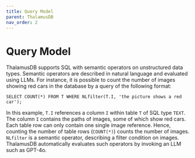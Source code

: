 ```yaml
---
title: Query Model
parent: ThalamusDB
nav_order: 2
---
```


# Query Model

ThalamusDB supports SQL with semantic operators on unstructured data types. Semantic operators are described in natural language and evaluated using LLMs. For instance, it is possible to count the number of images showing red cars in the database by a query of the following format:
```
SELECT COUNT(*) FROM T WHERE NLfilter(T.I, 'the picture shows a red car');
```
In this example, `T.I` references a column `I` within table `T` of SQL type `TEXT`. The column `I` contains the paths of images, some of which show red cars. Each table row can only contain one single image reference. Hence, counting the number of table rows (`COUNT(*)`) counts the number of images. `NLfilter` is a semantic operator, describing a filter condition on images. ThalamusDB automatically evaluates such operators by invoking an LLM such as GPT-4o.
